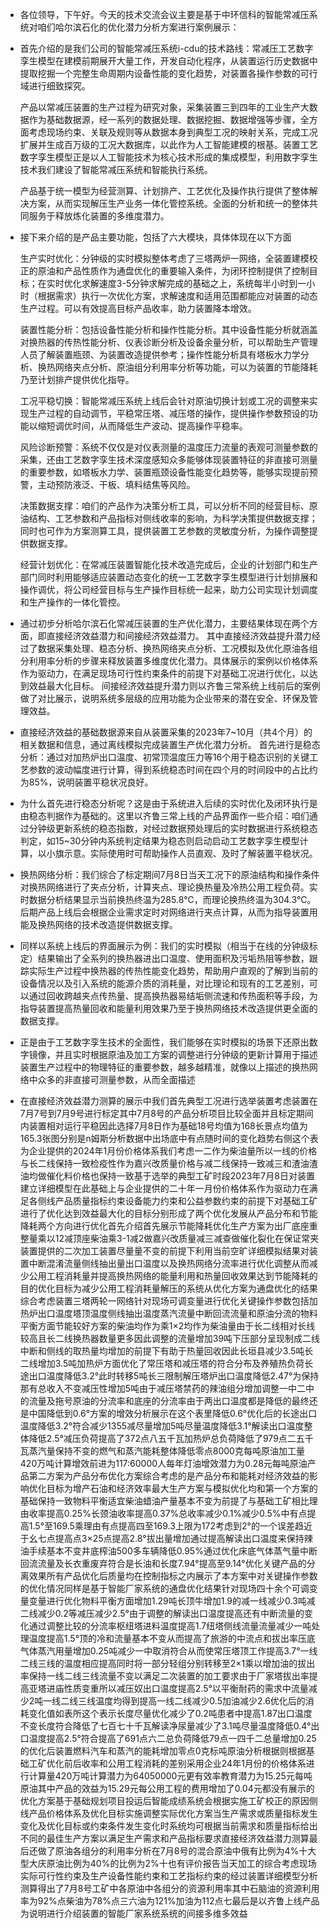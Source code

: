 - 各位领导，下午好。今天的技术交流会议主要是基于中环信科的智能常减压系统对咱们哈尔滨石化的优化潜力分析方案进行案例展示：
- 首先介绍的是我们公司的智能常减压系统i-cdu的技术路线：常减压工艺数字孪生模型在建模前期展开大量工作，开发自动化程序，从装置运行历史数据中提取挖掘一个完整生命周期内设备性能的变化趋势，对装置各操作参数的可行域进行细致探究。
  
  产品以常减压装置的生产过程为研究对象，采集装置三到四年的工业生产大数据作为基础数据源，经一系列的数据处理、数据挖掘、数据增强等步骤，全方面考虑现场约束、关联及规则等从数据本身到典型工况的映射关系，完成工况扩展并生成百万级的工况大数据库，以此作为人工智能建模的根基。装置工艺数字孪生模型正是以人工智能技术为核心技术形成的集成模型，利用数字孪生技术我们建设了智能常减压系统和智能执行系统。
  
  产品基于统一模型为经营测算、计划排产、工艺优化及操作执行提供了整体解决方案，从而实现解压生产业务一体化管控系统。全面的分析和统一的整体共同服务于释放炼化装置的多维度潜力。
- 接下来介绍的是产品主要功能，包括了六大模块，具体体现在以下方面
  
  生产实时优化：分钟级的实时模拟整体考虑了三塔两炉一网络，全装置建模校正的原油和产品性质作为通盘优化的重要输入条件，为闭环控制提供了控制目标；在实时优化求解速度3-5分钟求解完成的基础之上，系统每半小时到一小时（根据需求）执行一次优化方案，求解速度和适用范围都能应对装置的动态生产过程。可以有效提高目标产品收率，助力装置降本增效。
  
  装置性能分析：包括设备性能分析和操作性能分析。其中设备性能分析就涵盖对换热器的传热性能分析、仪表诊断分析及设备余量分析，可以帮助生产管理人员了解装置瓶颈、为装置改造提供参考；操作性能分析具有塔板水力学分析、换热网络夹点分析、原油组分利用率分析等功能，可以为装置的节能降耗乃至计划排产提供优化指导。
  
  工况平稳切换：智能常减压系统上线后会针对原油切换计划或工况的调整来实现生产过程的自动调节，平稳常压塔、减压塔的操作，提供操作参数预设的功能以缩短调优时间，从而降低生产波动、提高操作平稳率。
  
  风险诊断预警：系统不仅仅是对仪表测量的温度压力流量的表观可测量参数的采集，还由工艺数字孪生技术深度感知众多能够体现装置特征的非直接可测量的重要参数，如塔板水力学、装置瓶颈设备性能变化趋势等，能够实现提前预警，主动预防液泛、干板、填料结焦等风险。
  
  决策数据支撑：咱们的产品作为决策分析工具，可以分析不同的经营目标、原油结构、工艺参数和产品指标对侧线收率的影响，为科学决策提供数据支撑；同时也可作为方案测算工具，提供装置工艺参数的灵敏度分析，为操作调整提供数据支撑。
  
  经营计划优化：在常减压装置智能化技术改造完成后，企业的计划部门和生产部门同时利用能够适应装置动态变化的统一工艺数字孪生模型进行计划排展和操作调优，将公司经营目标与生产操作目标统一起来，助力公司实现计划调度和生产操作的一体化管控。
- 通过初步分析哈尔滨石化常减压装置的生产优化潜力，主要结果体现在两个方面，即直接经济效益潜力和间接经济效益潜力。
  其中直接经济效益提升潜力经过了数据采集处理、稳态分析、换热网络夹点分析、工况模拟及优化原油各组分利用率分析的步骤来释放装置多维度优化潜力。具体展示的案例以价格体系作为驱动力，在满足现场可行性约束条件的前提下对基础工况进行优化，以达到效益最大化目标。
  间接经济效益提升潜力则以齐鲁三常系统上线前后的案例做了对比展示，说明系统多层级的应用功能为企业带来的潜在安全、环保及管理效益。
- 直接经济效益的基础数据源来自从装置采集的2023年7~10月（共4个月）的相关数据和信息，通过离线模拟完成装置生产优化潜力分析。
  首先进行是稳态分析：通过对加热炉出口温度、初常顶温度压力等16个用于稳态识别的关键工艺参数的波动幅度进行计算，得到系统稳态时间在四个月的时间段中的占比约为85%，说明装置平稳状况良好。
- 为什么首先进行稳态分析呢？这是由于系统进入后续的实时优化及闭环执行是由稳态判据作为基础的。这里以齐鲁三常上线的产品界面作一些介绍：咱们通过分钟级更新系统的稳态指数，对经过数据预处理后的实时数据进行系统稳态判定，如15~30分钟内系统判定结果为稳态则启动启动工艺数字孪生模型计算，以小旗示意。实际使用时可帮助操作人员直观、及时了解装置平稳状况。
- 换热网络分析：我们综合了标定期间7月8日当天工况下的原油结构和操作条件对换热网络进行了夹点分析，计算夹点、理论换热量及冷热公用工程负荷。实时数据分析结果显示当前换热终温为285.8℃，而理论换热终温为304.3℃。
  后期产品上线后会根据企业需求定时对网络进行夹点计算，从而为指导装置用能及换热网络的技术改造提供数据支撑。
- 同样以系统上线后的界面展示为例：我们的实时模拟（相当于在线的分钟级标定）结果输出了全系列的换热器进出口温度、使用面积及污垢热阻等参数，跟踪实际生产过程中换热器的传热性能变化趋势，帮助用户直观的了解到当前的设备情况以及引入系统的能源介质的消耗量，对比理论和现有的工艺差别，可以通过回收跨越夹点传热量、提高换热器易结垢侧流速和传热面积等手段，为指导装置提高热量回收和能量利用效果乃至于换热网络技术改造提供更全面的数据支撑。
- 正是由于工艺数字孪生技术的全面性，我们能够在实时模拟的场景下还原出数字镜像，并且实时根据原油及加工方案的调整进行分钟级的更新计算用于描述装置生产过程中的物理特征的重要参数，越多越精准，就像以上描述的换热网络中众多的非直接可测量参数，从而全面描述
- 在直接经济效益潜力测算的展示中我们首先典型工况进行选举装置考虑装置在7月7号到7月9号进行标定其中7月8号的产品分析项目比较全面并且标定期间内装置相对运行平稳因此选择7月8日作为基础18号均值为168长景点均值为165.3张图分别是n姆斯分析数据中出场底中有点随时间的变化趋势右侧这个表为企业提供的2024年1月份价格体系我们考虑一二作为柴油量所以一线的价格与长二线保持一致检疫性作为嘉兴改质量价格与减二线保持一致减三和渣油渣油均做催化料价格也保持一致基于选举的典型工矿时段2023年7月8日对装置建立详细模型在此基础上与企业提供的二十年一月份价格体系作为驱动力在满足各侧线产品质量指标约束设备能力约束和公益参数约束的前提下对基础工矿进行了优化达到效益最大化的目标分别形成了两个优化发展从产品分布和节能降耗两个方向进行优化首先介绍首先展示节能降耗优化生产方案为出厂底座重整量乘以12减顶座柴油乘3-1减2做嘉兴改质量减三减查做催化裂化在保证常夹装置提供的二次加工装置尽量量不变的前提下利用当前空旷详细模拟结果对装置中断混淆流量侧线抽出量出口温度以及换热网络分流率进行优化调整从而减少公用工程消耗量并提高换热网络的能量利用和热量回收效果达到节能降耗的目的优化目标为减少公用工程消耗量解压的系统从优化方案为通盘优化的结果综合考虑装置三塔两轮一网络针对现场可调变量进行优化关键操作参数包括加热炉出口温度塔顶温度侧线抽出温度蒸汽流量中断回流流量和原油分流的物料平衡方面节能较好方案的柴油均作为乘1×2均作为柴油量由于长二线相对长线较高且长二线换热器数量更多因此调整的流量增加39吨下压部分呈现制成二线中断和侧线的取热量均增加的前提下有助于热量回收因此长垣县减少3.5吨长二线增加3.5吨加热炉方面优化了常压塔和减压塔的符合分布及养殖热负荷长途出口温度降低3.2°此时转移5吨长三限制解压塔炉出口温度降低2.47°为保持那有总收入不变减压性增加5吨由于减压塔禁药的辣油组分增加调整一中二中的流量及拖号原油的分流率和底座的分流率由于两出口温度都是降低的最终还是中国降低到0.6°方案的增效分析展示在这个表里降低0.6°优化后的长途出口温度降低3.2°符合减少1355减尽量增加5吨尽量温度降低3.1°解读出口温度整体降低2.5°减压负荷提高了372点八五千瓦加热炉总负荷降低了979点二五千瓦蒸汽量保持不变的燃气和蒸汽能耗整体降低零点8000克每吨原油加工量420万吨计算增效前进为117:60000人每年灯油增效潜力为0.28元每吨原油产品第二方案为产品分布优化方案综合考虑的是产品分布和能耗对经济效益的影响优化目标为增产石油和经济效率最大生产方案与模拟优化均和第一个方案的基础保持一致物料平衡适宜柴油蜡油产量基本不变为前提了与基础工矿相比理由收率提高0.25%长颈油收率提高0.37%总收率减少0.1%减少0.5%中有点提高1.5°至169.5乘理由有点提高四至169.3上限为172考虑到2°的一个误差趋近于幺七点提高点3×25点提高2.8°拔出量增加通过提高解读出口温度来保持辣油手续基本不变井底榨油500多车辆降低0.95%通过优化床底气体蒸气量中断回流流量及长衣重废弃符合是长油和长度7.94°提高至9.14°优化关键产品的分离效果所有产品优化后质量均在控制指标之内展示了本方案中对关键操作参数的优化情况同样是基于智能厂家系统的通盘优化结果针对现场四十余个可调变量变量进行优化物料平衡方面增加1.29吨长顶牛增加1.9的减一线减少0.3吨减二线减少0.2等减压减少2.5°由于调整的解读出口温度提高还有中断流量的变化通过调整比较的分流率枢纽塔进料温度提高1.7纽塔侧线流量流量减少一吨处理温度提高1.5°顶的冷和流量基本不变从而提高了旅游的中流点和拔出率压底气体蒸汽用量增加0.25吨减少一中取消符合从而使常压塔顶工作提高3.7°一线二线三线的温度相应提高同时将一部分轻组分别转移至2×1乘以增加油的拔出率保持一线二线三线流量不变以满足二次装置的加工要求由于厂家塔拔出率提高亚塔进庙性质变重所以减压奴出口温度提高2.5°以平衡耐药的需求中流量减少2吨一线二线三线温度均得到提高一线二线减少0.5加油减少2.6优化后的消耗变化值如表所这个表示长度尽量优化减少了0.2吨患者中提高1.87出口温度不变长度符合降低了七百七十千瓦解读净尿量减少了3.1吨尽量温度降低0.4°出口温度提高2.5°符合提高了691点六二总负荷降低79点一四千二总量增加0.25的优化后装置燃料汽车和蒸汽的能耗增加零点0克标吨原油分析根据则根据基础工矿优化前后收率和公用工程消耗的差别采用企业24年1月份的价格体系进行计算量420万吨计算潜力为64050000元更有效率教育潜力为15.25元每吨原油其中产品的效益为15.29元每公用工程的费用增加了0.04元都没有展示的优化方案基于基础规划项目投运后智能成绩系统会根据实施工矿校正的原因侧线产品价格体系及优化目标实施调整实际优化方案当生产需求或质量指标发生变化及优化目标或约束条件发生变化时系统均可根据当前需求和质量指标给出不同的最佳生产方案以满足生产需求和产品指标要求直接经济效益潜力测算最后还做了原油各组分的利用率分析在7月8号的混合原油中俄有比例为4%十大型大庆原油比例为40%的比例为2%十也有评价报告当天加工的综合考虑现场实际可行性约束及生产设备性能约束和工艺指标约束的经过装置详细模型分析测算得出了7月8号工矿中各原油中各组分的资源利用率其中石脑油的资源利用率为92%点柴油为78%点三六油为121%加油为112点七最后是以齐鲁上线产品为说明进行介绍装置的智能厂家系统系统的间接多维多效益